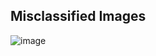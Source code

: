 ## Misclassified Images

![image](https://user-images.githubusercontent.com/27129645/218547344-6d31b8dc-07b7-417e-b8c1-2bd5fe7fb98c.png)
